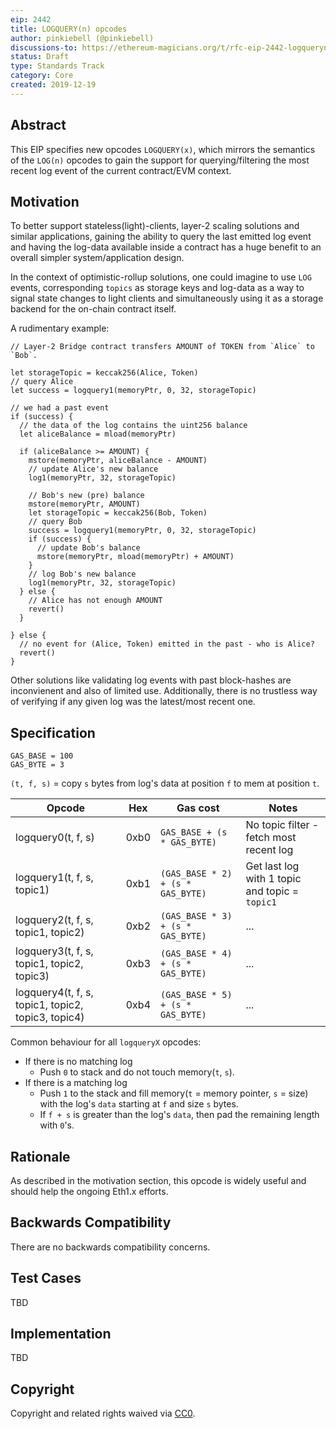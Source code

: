 ```yaml
---
eip: 2442
title: LOGQUERY(n) opcodes
author: pinkiebell (@pinkiebell)
discussions-to: https://ethereum-magicians.org/t/rfc-eip-2442-logqueryn-opcodes/3867
status: Draft
type: Standards Track
category: Core
created: 2019-12-19
---
```


## Abstract

This EIP specifies new opcodes `LOGQUERY(x)`, which mirrors the semantics of the `LOG(n)` opcodes to gain the support
for querying/filtering the most recent log event of the current contract/EVM context.

## Motivation

To better support stateless(light)-clients, layer-2 scaling solutions and similar applications,
gaining the ability to query the last emitted log event and having the log-data available inside a
contract has a huge benefit to an overall simpler system/application design.

In the context of optimistic-rollup solutions, one could imagine to use `LOG` events, corresponding `topics` as storage keys and log-data
as a way to signal state changes to light clients and simultaneously using it as a storage backend for the on-chain contract itself.

A rudimentary example:
```
// Layer-2 Bridge contract transfers AMOUNT of TOKEN from `Alice` to `Bob`.

let storageTopic = keccak256(Alice, Token)
// query Alice
let success = logquery1(memoryPtr, 0, 32, storageTopic)

// we had a past event
if (success) {
  // the data of the log contains the uint256 balance
  let aliceBalance = mload(memoryPtr)

  if (aliceBalance >= AMOUNT) {
    mstore(memoryPtr, aliceBalance - AMOUNT)
    // update Alice's new balance
    log1(memoryPtr, 32, storageTopic)

    // Bob's new (pre) balance
    mstore(memoryPtr, AMOUNT)
    let storageTopic = keccak256(Bob, Token)
    // query Bob
    success = logquery1(memoryPtr, 0, 32, storageTopic)
    if (success) {
      // update Bob's balance
      mstore(memoryPtr, mload(memoryPtr) + AMOUNT)
    }
    // log Bob's new balance
    log1(memoryPtr, 32, storageTopic)
  } else {
    // Alice has not enough AMOUNT
    revert()
  }

} else {
  // no event for (Alice, Token) emitted in the past - who is Alice?
  revert()
}
```

Other solutions like validating log events with past block-hashes are inconvienent and also of limited use.
Additionally, there is no trustless way of verifying if any given log was the latest/most recent  one.

## Specification

```
GAS_BASE = 100
GAS_BYTE = 3

```

`(t, f, s)` = copy `s` bytes from log's data at position `f` to mem at position `t`.

| Opcode                                             | Hex  | Gas cost                          | Notes                                          |
| -------------------------------------------------- | ---- | --------------------------------- | ---------------------------------------------- |
| logquery0(t, f, s)                                 | 0xb0 | `GAS_BASE + (s * GAS_BYTE)`       | No topic filter - fetch most recent log        |
| logquery1(t, f, s, topic1)                         | 0xb1 | `(GAS_BASE * 2) + (s * GAS_BYTE)` | Get last log with 1 topic and topic = `topic1` |
| logquery2(t, f, s, topic1, topic2)                 | 0xb2 | `(GAS_BASE * 3) + (s * GAS_BYTE)` | ...                                            |
| logquery3(t, f, s, topic1, topic2, topic3)         | 0xb3 | `(GAS_BASE * 4) + (s * GAS_BYTE)` | ...                                            |
| logquery4(t, f, s, topic1, topic2, topic3, topic4) | 0xb4 | `(GAS_BASE * 5) + (s * GAS_BYTE)` | ...                                            |


Common behaviour for all `logqueryX` opcodes:
- If there is no matching log
  - Push `0` to stack and do not touch memory(`t`, `s`).
- If there is a matching log
  - Push `1` to the stack and fill memory(`t` = memory pointer, `s` = size) with the log's `data` starting at `f` and size `s` bytes.
  - If `f + s` is greater than the log's `data`, then pad the remaining length with `0`'s.

## Rationale

As described in the motivation section, this opcode is widely useful and should help the ongoing Eth1.x efforts.

## Backwards Compatibility

There are no backwards compatibility concerns.

## Test Cases

TBD

## Implementation

TBD

## Copyright

Copyright and related rights waived via [CC0](https://creativecommons.org/publicdomain/zero/1.0/).
